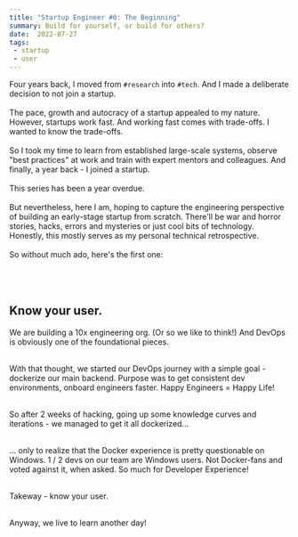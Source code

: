 ```yaml
---
title: "Startup Engineer #0: The Beginning"
summary: Build for yourself, or build for others?
date:  2022-07-27
tags:
 - startup
 - user
---
```


Four years back, I moved from `#research` into `#tech`. And I made a deliberate decision to not join a startup. 
<br><br>
The pace, growth and autocracy of a startup appealed to my nature. However, startups work fast. And working fast comes with trade-offs. I wanted to know the trade-offs. 
<br><br>
So I took my time to learn from established large-scale systems, observe "best practices" at work and train with expert mentors and colleagues. And finally, a year back - I joined a startup. 
<br><br>
This series has been a year overdue. 
<br><br>
But nevertheless, here I am, hoping to capture the engineering perspective of building an early-stage startup from scratch. There'll be war and horror stories, hacks, errors and mysteries or just cool bits of technology. Honestly, this mostly serves as my personal technical retrospective. 
<br><br>
So without much ado, here's the first one: 
<br><br>
<br><br>
## Know your user.

We are building a 10x engineering org. (Or so we like to think!)
And DevOps is obviously one of the foundational pieces. 
<br><br>

With that thought, we started our DevOps journey with a simple goal - dockerize our main backend. Purpose was to get consistent dev environments, onboard engineers faster. Happy Engineers = Happy Life!
<br><br>

So after 2 weeks of hacking, going up some knowledge curves and iterations - we managed to get it all dockerized... 
<br><br>

... only to realize that the Docker experience is pretty questionable on Windows. 1 / 2 devs on our team are Windows users. Not Docker-fans and voted against it, when asked. So much for Developer Experience! 
<br><br>

Takeway - know your user.
<br><br>

Anyway, we live to learn another day! 


